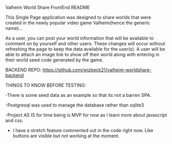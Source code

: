 Valheim World Share FrontEnd README

This Single Page application was designed to share worlds that were created in the newly popular video game Valheim(hence the generic name)...

As a user, you can post your world information that will be available to comment on by yourself and other users. These changes will occur without refreshing the page to keep the data available for the user(s).
A user will be able to attach an image link to show off their world along with entering in their world seed code generated by the game.

BACKEND REPO:
  https://github.com/wizbeck21/valheim-worldshare-backend

THINGS TO KNOW BEFORE TESTING: 

-There is some seed data as an example so that its not a barren SPA.

-Postgresql was used to manage the database rather than sqlite3

-Project AS IS for time being is MVP for now as I learn more about javascript and css.

- I have a stretch feature commented out in the code right now. Like buttons are visible but not working at the moment.
